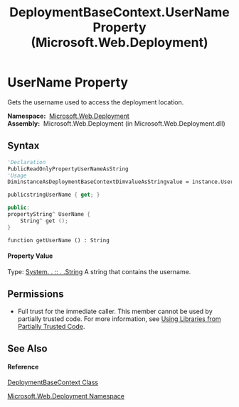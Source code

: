 ﻿---
title: DeploymentBaseContext.UserName Property  (Microsoft.Web.Deployment)
TOCTitle: UserName Property
ms:assetid: P:Microsoft.Web.Deployment.DeploymentBaseContext.UserName
ms:mtpsurl: https://msdn.microsoft.com/en-us/library/microsoft.web.deployment.deploymentbasecontext.username(v=VS.90)
ms:contentKeyID: 20209083
ms.date: 05/02/2012
mtps_version: v=VS.90
f1_keywords:
- Microsoft.Web.Deployment.DeploymentBaseContext.UserName
- Microsoft.Web.Deployment.DeploymentBaseContext.get_UserName
dev_langs:
- CSharp
- JScript
- VB
- c++
api_location:
- Microsoft.Web.Deployment.dll
api_name:
- Microsoft.Web.Deployment.DeploymentBaseContext.get_UserName
- Microsoft.Web.Deployment.DeploymentBaseContext.UserName
api_type:
- Managed
topic_type:
- apiref
- kbSyntax
product_family_name: VS
ROBOTS: INDEX,FOLLOW
---

# UserName Property

Gets the username used to access the deployment location.

**Namespace:**  [Microsoft.Web.Deployment](microsoft-web-deployment-namespace.md)  
**Assembly:**  Microsoft.Web.Deployment (in Microsoft.Web.Deployment.dll)

## Syntax

``` vb
'Declaration
PublicReadOnlyPropertyUserNameAsString
'Usage
DiminstanceAsDeploymentBaseContextDimvalueAsStringvalue = instance.UserName
```

``` csharp
publicstringUserName { get; }
```

``` c++
public:
propertyString^ UserName {
    String^ get ();
}
```

``` jscript
function getUserName () : String
```

#### Property Value

Type: [System. . :: . .String](https://msdn.microsoft.com/en-us/library/s1wwdcbf\(v=vs.90\))  
A string that contains the username.  

## Permissions

  - Full trust for the immediate caller. This member cannot be used by partially trusted code. For more information, see [Using Libraries from Partially Trusted Code](https://msdn.microsoft.com/en-us/library/8skskf63\(v=vs.90\)).

## See Also

#### Reference

[DeploymentBaseContext Class](deploymentbasecontext-class-microsoft-web-deployment.md)

[Microsoft.Web.Deployment Namespace](microsoft-web-deployment-namespace.md)

